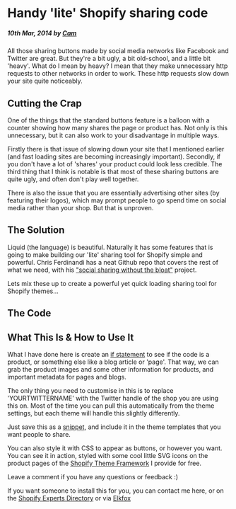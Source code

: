# Handy 'lite' Shopify sharing code

##### 10th Mar, 2014 by [Cam][1]

All those sharing buttons made by social media networks like Facebook and Twitter are great. But they're a bit ugly, a bit old-school, and a little bit 'heavy'. What do I mean by heavy? I mean that they make unnecessary http requests to other networks in order to work. These http requests slow down your site quite noticeably.

## Cutting the Crap

One of the things that the standard buttons feature is a balloon with a counter showing how many shares the page or product has. Not only is this unnecessary, but it can also work to your disadvantage in multiple ways.

Firstly there is that issue of slowing down your site that I mentioned earlier (and fast loading sites are becoming increasingly important). Secondly, if you don't have a lot of 'shares' your product could look less credible. The third thing that I think is notable is that most of these sharing buttons are quite ugly, and often don't play well together.

There is also the issue that you are essentially advertising other sites (by featuring their logos), which may prompt people to go spend time on social media rather than your shop. But that is unproven.

## The Solution

Liquid (the language) is beautiful. Naturally it has some features that is going to make building our 'lite' sharing tool for Shopify simple and powerful. Chris Ferdinandi has a neat Github repo that covers the rest of what we need, with his ["social sharing without the bloat"][2] project.

Lets mix these up to create a powerful yet quick loading sharing tool for Shopify themes...

## The Code

<script src="https://gist.github.com/Cam/15c72aa5017c57d05fbebd328a04bfc4.js"></script>

## What This Is & How to Use It

What I have done here is create an [if statement][3] to see if the code is a product, or something else like a blog article or 'page'. That way, we can grab the product images and some other information for products, and important metadata for pages and blogs.

The only thing you need to customise in this is to replace 'YOURTWITTERNAME' with the Twitter handle of the shop you are using this on. Most of the time you can pull this automatically from the theme settings, but each theme will handle this slightly differently.

Just save this as a [snippet][4], and include it in the theme templates that you want people to share.

You can also style it with CSS to appear as buttons, or however you want. You can see it in action, styled with some cool little SVG icons on the product pages of the [Shopify Theme Framework][5] I provide for free.

Leave a comment if you have any questions or feedback :)

If you want someone to install this for you, you can contact me here, or on the [Shopify Experts Directory][6] or via [Elkfox][7]

[1]: https://plus.google.com/+CamGould?rel=author
[2]: https://cferdinandi.github.io/social-sharing/
[3]: https://docs.shopify.com/themes/liquid-basics/logic#if
[4]: https://docs.shopify.com/themes/theme-templates/snippets
[5]: https://theme-framework.myshopify.com/collections/frontpage/products/demo-product-1
[6]: https://experts.shopify.com/elkfox "Elkfox Shopify Experts"
[7]: https://elkfox.com "Elkfox Shopify Experts"
